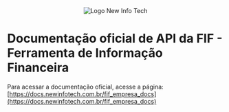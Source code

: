 <div align="center">
  <img style="max-height: 70px;" src="https://s22.postimg.org/jko67vurl/new_logo.bd72278cc1cc.png" alt="Logo New Info Tech" />
</div>

# Documentação oficial de API da FIF - Ferramenta de Informação Financeira

Para acessar a documentação oficial, acesse a página: [https://docs.newinfotech.com.br/fif_empresa_docs](https://docs.newinfotech.com.br/fif_empresa_docs)